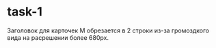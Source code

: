 # task-1

Заголовок для карточек M обрезается в 2 строки из-за громоздкого вида на расрешении более 680px.
